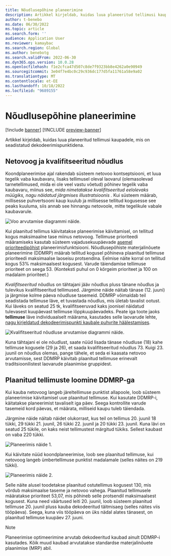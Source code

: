 ```yaml
---
title: Nõudlusepõhine planeerimine
description: Artikkel kirjeldab, kuidas luua planeeritud tellimusi kaupadele, mis on seadistatud dekodeerimispunktidena.
author: t-benebo
ms.date: 06/30/2022
ms.topic: article
ms.search.form: ''
audience: Application User
ms.reviewer: kamaybac
ms.search.region: Global
ms.author: benebotg
ms.search.validFrom: 2022-06-30
ms.dyn365.ops.version: 10.0.28
ms.openlocfilehash: f1e2cfca47d507c8de7f9323bb8e4262a0e90949
ms.sourcegitcommit: 3e04f7e4bc0c29c936dc177d5fa11761a58e9a02
ms.translationtype: MT
ms.contentlocale: et-EE
ms.lasthandoff: 10/18/2022
ms.locfileid: "9689155"
---
```

# <a name="demand-driven-planning"></a>Nõudlusepõhine planeerimine

[!include [banner](../../includes/banner.md)]
[!INCLUDE [preview-banner](../../includes/preview-banner.md)]
<!-- KFM: Preview until further notice -->

Artikkel kirjeldab, kuidas luua planeeritud tellimusi kaupadele, mis on seadistatud dekodeerimispunktidena.

## <a name="net-flow-and-qualified-demand"></a>Netovoog ja kvalifitseeritud nõudlus

Koondplaneerimise ajal rakendab süsteem netovoo kontseptsiooni, et luua tegelik vaba kaubavaru, lisaks tellimusel oleval laovarul (olemasolevad tarnetellimused, mida ei ole veel vastu võetud) põhinev tegelik vaba kaubavaru, miinus see, *mida nimetatakse kvalifitseeritud eelolevaks müügiks, nagu näidatud järgmises illustratsioonis* *.* Kui süsteem määrab, millisesse puhvertsooni kaup kuulub ja millisesse tellitud kogusesse see peaks kuuluma, siis annab see hinnangu netovoole, mitte tegelikule vabale kaubavarule.

![Voo arvutamise diagrammi näide.](media/ddmrp-net-flow-example.png "Voo arvutamise diagrammi näide")

Kui plaanitud tellimus käivitatakse planeerimise käivitamisel, on tellitud kogus maksimaalne tase miinus netovoog. Tellimuse prioriteedi määramiseks kasutab süsteem vajadusekuupäevade [asemel prioriteedipõhist](priority-based-planning.md) planeerimisfunktsiooni. Nõudlusepõhiste materjalinõuete planeerimine (DDMRP) määrab tellitud kogusel põhineva plaanitud tellimuse prioriteedi maksimaalse laoseisu protsendina. Eelmise näite korral on tellitud kogus 53% maksimaalsest kogusest. Varude täiendamise tellimuse prioriteet on seega 53. (Konteksti puhul on 0 kõrgeim prioriteet ja 100 on madalaim prioriteet.)

*Kvalifitseeritud* nõudlus on tähtajani jääv nõudlus pluss tänane nõudlus ja tulevikus kvalifitseeritud tellimused. Järgmine näide näitab tänase (12. juuni) ja järgmise kolme päeva nõudluse tasemeid. DDMRP võimaldab teil seadistada tellimuse läve, et tuvastada nõudlus, mis ületab tavalist ootust. Kui läveks on seatud 25 tk, kvalifitseeruvad kaks joonisel näidatud tulevasest kuupäevast tellimuse lõppkuupäevadeks. Peate iga toote jaoks **tellimuse** läve individuaalselt määrama, kasutades selle laovarude lehte, [nagu kirjeldatud dekodeerimispunkti kaubale puhvrite häälestamises](ddmrp-buffer-profile-and-levels.md#set-up-buffers).

![Kvalifitseeritud nõudluse arvutamise diagrammi näide.](media/ddmrp-net-qualified-demand-example.png "Kvalifitseeritud nõudluse arvutamise diagrammi näide")

Kuna tähtajani ei ole nõudlust, saate nüüd lisada tänase nõudluse (18) kahe tellimuse kogusele (29 ja 26), et saada kvalifitseeritud nõudlus 73. Kuigi 23. juunil on nõudlus olemas, pange tähele, et seda ei kaasata netovoo arvutamisse, sest DDMRP käivitab plaanitud tellimuse erinevalt traditsioonilistest laovarude plaanimise gruppidest.

## <a name="generating-planned-orders-with-ddmrp"></a>Plaanitud tellimuste loomine DDMRP-ga

Kui kauba netovoog langeb järeltellimuse punktist allapoole, loob süsteem planeerimise käivitamisel uue plaanitud tellimuse. Kui kasutate DDMRP-i, käitatakse planeerimist tavaliselt iga päev. Seega kontrollite varude tasemeid kord päevas, et määrata, milliseid kaupu tuleb täiendada.

Järgmine näide näitab näidet olukorrast, kus teil on tellimus 20. juunil 18 tükki, 29 tükki 21. juunil, 26 tükki 22. juunil ja 20 tükki 23. juunil. Kuna lävi on seatud 25 tükile, on kaks neist tellimustest märgitud tükiks. Sellest kaubast on vaba 220 tükki.

![Planeerimis näide 1.](media/ddmrp-planning-example-1.png "Planeerimis näide 1")

Kui käivitate nüüd koondplaneerimise, loob see plaanitud tellimuse, kui netovoog langeb ümbertellimuse punktist madalamale (selles näites on 219 tükki).

![Planeerimis näide 2.](media/ddmrp-planning-example-2.png "Planeerimis näide 2")

Selle näite alusel toodetakse plaanitud ostutellimus kogusest 130, mis võrdub maksimaalse taseme ja netovoo vahega. Plaanitud tellimusele määratakse prioriteet 53,07, mis põhineb selle protsendil maksimaalsest kogusest. Kuna need väärtused leiti 20. juunil, loob süsteem plaanitud tellimuse 20. juunil pluss kauba dekodeeritud täitmisaeg (selles näites viis tööpäeva). Seega, kuna viis tööpäeva on üks nädal alates tänasest, on plaanitud tellimuse kuupäev 27. juuni.

> [!NOTE]
> Planeerimise optimeerimine arvutab dekodeeritud kaubad ainult DDMRP-i kasutades. Kõik muud kaubad arvutatakse standardse materjalinõuete plaanimise (MRP) abil.
